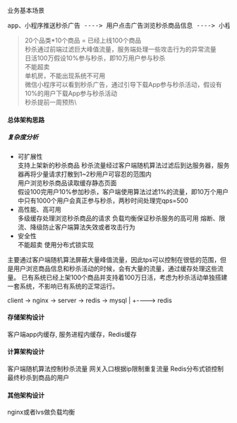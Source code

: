 
业务基本场景
<pre>
app、小程序推送秒杀广告 ----> 用户点击广告浏览秒杀商品信息 ----> 小程序端用户下载app ----> 活动开始秒杀抢购商品 ----> 后台审核 ----> 发货
</pre>

> 20个品类*10个商品 = 已经上线100个商品\
> 秒杀通过前端过滤巨大峰值流量，服务端处理一些攻击行为的异常流量\
> 日活100万假设10%参与秒杀，即10万用户参与秒杀\
> 不能超卖\
> 单机房，不能出现系统不可用\
> 微信小程序可以看到秒杀广告，通过引导下载App参与秒杀活动，假设有10%的用户下载App参与秒杀活动\
> 秒杀提前一周预热\

#### 总体架构思路

##### 复杂度分析
- 可扩展性\
  支持上架新的秒杀商品 秒杀流量经过客户端随机算法过滤后到达服务器，服务器再将少量请求打散到1~2秒用户可容忍的范围内\
  用户浏览秒杀商品读取缓存静态页面\
  假设100完用户10%参加秒杀，客户端使用算法过滤1%的流量，即10万个用户中只有1000个用户会真正参与秒杀，两秒时间处理完qps=500
- 高性能、高可用\
  多级缓存处理浏览秒杀商品的请求
  负载均衡保证秒杀服务的高可用
  熔断、限流、降级防止客户端算法失效或者攻击行为
- 安全性\
  不能超卖 使用分布式锁实现

主要通过客户端随机算法屏蔽大量峰值流量，因此tps可以控制在很低的范围，但是用户浏览商品信息和秒杀活动的时候，会有大量的流量，通过缓存处理这些流量。
已有系统已经上架100个商品并支持着100万日活，考虑为秒杀活动单独搭建一套系统，不影响已有系统的正常运行。

client -> nginx -> server -> redis -> mysql
            |
            +----> redis

#### 存储架构设计
客户端app内缓存, 服务进程内缓存，Redis缓存
#### 计算架构设计
客户端随机算法控制秒杀流量
网关入口根据ip限制重复流量
Redis分布式锁控制最终秒杀到商品的用户
#### 其他架构设计
nginx或者lvs做负载均衡
